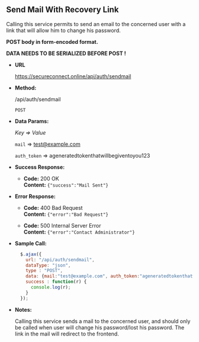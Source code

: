 **Send Mail With Recovery Link**
----
Calling this service permits to send an email to the concerned user with a link that will allow him to change his password.

**POST body in form-encoded format.**

**DATA NEEDS TO BE SERIALIZED BEFORE POST !**

* **URL**

  https://secureconnect.online/api/auth/sendmail

* **Method:**
  
  /api/auth/sendmail

  `POST`

* **Data Params:**

    *Key => Value*

    `mail` => test@example.com

    `auth_token` => ageneratedtokenthatwillbegiventoyou123

* **Success Response:**

  * **Code:** 200 OK<br />
    **Content:** `{"success":"Mail Sent"}`
 
* **Error Response:**

  * **Code:** 400 Bad Request<br />
    **Content:** `{"error":"Bad Request"}`

  * **Code:** 500 Internal Server Error<br/>
    **Content:** `{"error":"Contact Administrator"}`

* **Sample Call:**

  ```javascript
    $.ajax({
      url: "/api/auth/sendmail",
      dataType: "json",
      type : "POST",
      data: {mail:"test@example.com", auth_token:"ageneratedtokenthatwillbegiventoyou123"},
      success : function(r) {
        console.log(r);
      }
    });
  ```

* **Notes:**

  Calling this service sends a mail to the concerned user, and should only be called when user will change his password/lost his password. The link in the mail will redirect to the frontend.